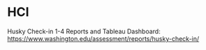 # HCI
Husky Check-in 1-4 Reports and Tableau Dashboard:
https://www.washington.edu/assessment/reports/husky-check-in/
